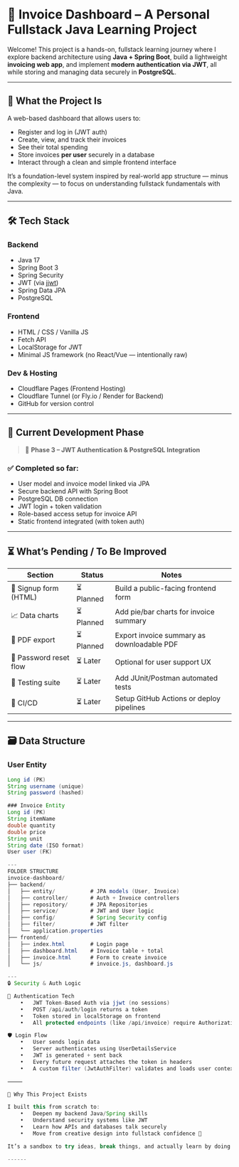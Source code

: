 
# 🧾 Invoice Dashboard – A Personal Fullstack Java Learning Project

Welcome! This project is a hands-on, fullstack learning journey where I explore backend architecture using **Java + Spring Boot**, build a lightweight **invoicing web app**, and implement **modern authentication via JWT**, all while storing and managing data securely in **PostgreSQL**.

---

## 🚀 What the Project Is

A web-based dashboard that allows users to:
- Register and log in (JWT auth)
- Create, view, and track their invoices
- See their total spending
- Store invoices **per user** securely in a database
- Interact through a clean and simple frontend interface

It’s a foundation-level system inspired by real-world app structure — minus the complexity — to focus on understanding fullstack fundamentals with Java.

---

## 🛠️ Tech Stack

### Backend
- Java 17
- Spring Boot 3
- Spring Security
- JWT (via [jjwt](https://github.com/jwtk/jjwt))
- Spring Data JPA
- PostgreSQL

### Frontend
- HTML / CSS / Vanilla JS
- Fetch API
- LocalStorage for JWT
- Minimal JS framework (no React/Vue — intentionally raw)

### Dev & Hosting
- Cloudflare Pages (Frontend Hosting)
- Cloudflare Tunnel (or Fly.io / Render for Backend)
- GitHub for version control

---

## 🔄 Current Development Phase

> 🔐 **Phase 3 – JWT Authentication & PostgreSQL Integration**

### ✅ Completed so far:
- User model and invoice model linked via JPA
- Secure backend API with Spring Boot
- PostgreSQL DB connection
- JWT login + token validation
- Role-based access setup for invoice API
- Static frontend integrated (with token auth)

---

## ⏳ What’s Pending / To Be Improved

| Section | Status | Notes |
|--------|--------|-------|
| 🔐 Signup form (HTML) | ⏳ Planned | Build a public-facing frontend form |
| 📈 Data charts | ⏳ Planned | Add pie/bar charts for invoice summary |
| 📄 PDF export | ⏳ Planned | Export invoice summary as downloadable PDF |
| 🔐 Password reset flow | ⏳ Later | Optional for user support UX |
| 🧪 Testing suite | ⏳ Later | Add JUnit/Postman automated tests |
| 🚀 CI/CD | ⏳ Later | Setup GitHub Actions or deploy pipelines |

---

## 🗃️ Data Structure

### User Entity
```java
Long id (PK)
String username (unique)
String password (hashed)

### Invoice Entity
Long id (PK)
String itemName
double quantity
double price
String unit
String date (ISO format)
User user (FK)

---
FOLDER STRUCTURE
invoice-dashboard/
├── backend/
│   ├── entity/           # JPA models (User, Invoice)
│   ├── controller/       # Auth + Invoice controllers
│   ├── repository/       # JPA Repositories
│   ├── service/          # JWT and User logic
│   ├── config/           # Spring Security config
│   ├── filter/           # JWT filter
│   └── application.properties
├── frontend/
│   ├── index.html        # Login page
│   ├── dashboard.html    # Invoice table + total
│   ├── invoice.html      # Form to create invoice
│   └── js/               # invoice.js, dashboard.js

---
🔒 Security & Auth Logic

🔐 Authentication Tech
	•	JWT Token-Based Auth via jjwt (no sessions)
	•	POST /api/auth/login returns a token
	•	Token stored in localStorage on frontend
	•	All protected endpoints (like /api/invoice) require Authorization: Bearer <token>

🛡️ Login Flow
	•	User sends login data
	•	Server authenticates using UserDetailsService
	•	JWT is generated + sent back
	•	Every future request attaches the token in headers
	•	A custom filter (JwtAuthFilter) validates and loads user context

⸻

🧠 Why This Project Exists

I built this from scratch to:
	•	Deepen my backend Java/Spring skills
	•	Understand security systems like JWT
	•	Learn how APIs and databases talk securely
	•	Move from creative design into fullstack confidence 🌱

It’s a sandbox to try ideas, break things, and actually learn by doing.

------





